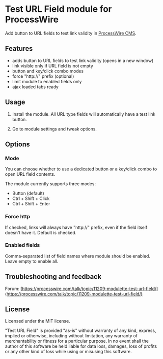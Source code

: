 Test URL Field module for ProcessWire
================

Add button to URL fields to test link validity in [ProcessWire CMS](http://processwire.com/).

## Features

- adds button to URL fields to test link validity (opens in a new window)
- link visible only if URL field is not empty
- button and key/click combo modes
- force "http://" prefix (optional)
- limit module to enabled fields only
- ajax loaded tabs ready

## Usage

1. Install the module. All URL type fields will automatically have a test link button.

1. Go to module settings and tweak options.


## Options

### Mode

You can choose whether to use a dedicated button or a key/click combo to open URL field contents.

The module currently supports three modes:

- Button (default)
- Ctrl + Shift + Click
- Ctrl + Shift + Enter

### Force http

If checked, links will always have "http://" prefix, even if the field itself doesn't have it. Default is checked.

### Enabled fields

Comma-separated list of field names where module should be enabled. Leave empty to enable all.

## Troubleshooting and feedback

Forum: [https://processwire.com/talk/topic/11209-modulette-test-url-field/](https://processwire.com/talk/topic/11209-modulette-test-url-field/)

## License

Licensed under the MIT license.

"Test URL Field" is provided "as-is" without warranty of any kind, express, implied or otherwise, including without limitation, any warranty of merchantability or fitness for a particular purpose. In no event shall the author of this software be held liable for data loss, damages, loss of profits or any other kind of loss while using or misusing this software.
